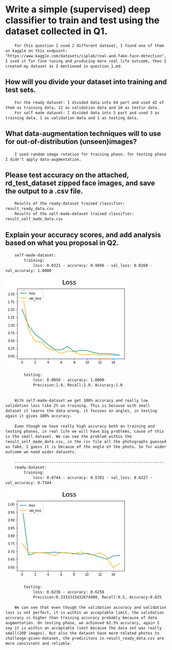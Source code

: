 # Write a simple (supervised) deep classifier to train and test using the dataset collected in Q1.
        For this question I used 2 different dataset, I found one of them on kaggle on this endpoint: "https://www.kaggle.com/datasets/ciplab/real-and-fake-face-detection", I used it for fine tuning and producing more real life outcome, then I created my dataset as I mentioned in question_1.md.

## How will you divide your dataset into training and test sets.
        For the ready dataset: I divided data into 64 part and used 42 of them as training data, 12 as validation data and 10 as testin data.
        For self made dataset: I divided data into 5 part and used 3 as training data, 1 as validation data and 1 as testing data.

## What data-augmentation techniques will to use for out-of-distribution (unseen)images?
        I used random image rotation for training phase, for testing phase I didn't apply data-augmentation.

## Please test accuracy on the attached, rd_test_dataset zipped face images, and save the output to a .csv file.
        Results of the ready-dataset trained classifier: result_ready_data.csv
        Results of the self-made-dataset trained classifier: result_self_made_data.csv

##  Explain your accuracy scores, and add analysis based on what you proposal in Q2.
        self-made-dataset:
            training:
                loss: 0.0321 - accuracy: 0.9896 - val_loss: 0.0260 - val_accuracy: 1.0000
![self-made-dataset-output](self-made-dataset-output.png)

            testing:
                loss: 0.0056 - accuracy: 1.0000
                Precision:1.0, Recall:1.0, Accuracy:1.0


        With self-made-dataset we get 100% accuracy and really low validation loss like 2% on training. This is because with small dataset it learns the data wrong, it focuses on angles, in testing again it gives 100% accuracy.

        Even though we have really high accuracy both on training and testing phases, in real life we will have big problems, cause of this is the small dataset. We can see the problem within the result_self_made_data.csv, in the csv file all the photographs guessed as fake, I guess it is because of the angle of the photo. So for wider outcome we need wider datasets.

        -----------------------------------------------------------------
        ready-dataset:
            training:
                loss: 0.6744 - accuracy: 0.5781 - val_loss: 0.6227 - val_accuracy: 0.7344
![ready-dataset-output](ready-dataset-output.png)

            testing:
                loss: 0.6236 - accuracy: 0.6250
                Precision:0.3333333432674408, Recall:0.5, Accuracy:0.625

        We can see that even though the validation accuracy and validation loss is not perfect, it is within an acceptable limit, the validation accuracy is higher than training accuracy probably because of data augmentation. On testing phase, we achieved 62.5% accuracy, again I say it is within an acceptable limit because the data set was really small(200 images). But also the dataset have more related photos to challenge-given-dataset, the predicitons in result_ready_data.csv are more consistent and reliable.